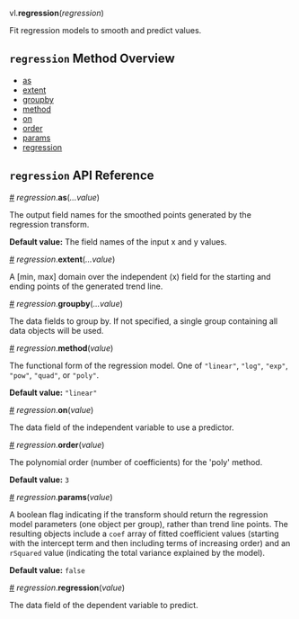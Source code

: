 vl.<b>regression</b>(<em>regression</em>)

Fit regression models to smooth and predict values.

## <code>regression</code> Method Overview

* <a href="#as">as</a>
* <a href="#extent">extent</a>
* <a href="#groupby">groupby</a>
* <a href="#method">method</a>
* <a href="#on">on</a>
* <a href="#order">order</a>
* <a href="#params">params</a>
* <a href="#regression">regression</a>

## <code>regression</code> API Reference

<a id="as" href="#as">#</a>
<em>regression</em>.<b>as</b>(<em>...value</em>)

The output field names for the smoothed points generated by the regression transform.

__Default value:__ The field names of the input x and y values.

<a id="extent" href="#extent">#</a>
<em>regression</em>.<b>extent</b>(<em>...value</em>)

A [min, max] domain over the independent (x) field for the starting and ending points of the generated trend line.

<a id="groupby" href="#groupby">#</a>
<em>regression</em>.<b>groupby</b>(<em>...value</em>)

The data fields to group by. If not specified, a single group containing all data objects will be used.

<a id="method" href="#method">#</a>
<em>regression</em>.<b>method</b>(<em>value</em>)

The functional form of the regression model. One of `"linear"`, `"log"`, `"exp"`, `"pow"`, `"quad"`, or `"poly"`.

__Default value:__ `"linear"`

<a id="on" href="#on">#</a>
<em>regression</em>.<b>on</b>(<em>value</em>)

The data field of the independent variable to use a predictor.

<a id="order" href="#order">#</a>
<em>regression</em>.<b>order</b>(<em>value</em>)

The polynomial order (number of coefficients) for the 'poly' method.

__Default value:__ `3`

<a id="params" href="#params">#</a>
<em>regression</em>.<b>params</b>(<em>value</em>)

A boolean flag indicating if the transform should return the regression model parameters (one object per group), rather than trend line points. The resulting objects include a `coef` array of fitted coefficient values (starting with the intercept term and then including terms of increasing order) and an `rSquared` value (indicating the total variance explained by the model).

__Default value:__ `false`

<a id="regression" href="#regression">#</a>
<em>regression</em>.<b>regression</b>(<em>value</em>)

The data field of the dependent variable to predict.

